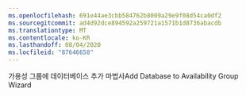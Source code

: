 ```yaml
---
ms.openlocfilehash: 691e44ae3cbb584762b8009a29e9f08d54ca0df2
ms.sourcegitcommit: ad4d92dce894592a259721a1571b1d8736abacdb
ms.translationtype: MT
ms.contentlocale: ko-KR
ms.lasthandoff: 08/04/2020
ms.locfileid: "87646658"
---
```

<span data-ttu-id="60a3d-101">가용성 그룹에 데이터베이스 추가 마법사</span><span class="sxs-lookup"><span data-stu-id="60a3d-101">Add Database to Availability Group Wizard</span></span>
